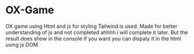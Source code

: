 # OX-Game
OX game using Html and js for styling Tailwind is used.
Made for better understanding of js and not completed ahhhh i will complete it later.
But the result does show in the console if you want you can dispaly it in the html using js DOM.
